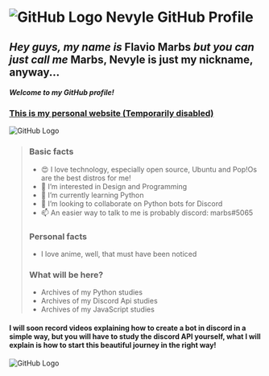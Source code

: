 # ![GitHub Logo](https://i.imgur.com/qDjQ3Dr.png) Nevyle GitHub Profile
##  _Hey guys, my name is_ Flavio Marbs _but you can just call me_ Marbs, Nevyle is just my nickname, anyway...
#### **_Welcome to my GitHub profile!_**
### [This is my personal website (Temporarily disabled)](www.flaviomarbs.com.br)
![GitHub Logo](https://i.imgur.com/urPWIXv.png)

> ### **Basic facts**
>
> - 😍 I love technology, especially open source, Ubuntu and Pop!Os are the best distros for me!
> - 💞️ I’m interested in Design and Programming
> - 📘 I’m currently learning Python
> - 👀 I’m looking to collaborate on Python bots for Discord
> - 📫 An easier way to talk to me is probably discord: marbs#5065
>
> ### **Personal facts**
> - I love anime, well, that must have been noticed
>
> ### **What will be here?**
> - Archives of my Python studies
> - Archives of my Discord Api studies
> - Archives of my JavaScript studies

#### I will soon record videos explaining how to create a bot in discord in a simple way, but you will have to study the discord API yourself, what I will explain is how to start this beautiful journey in the right way!

![GitHub Logo](https://i.imgur.com/VMMCgW6.png)

